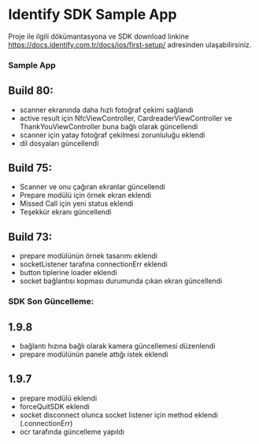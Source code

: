 # Identify SDK Sample App
Proje ile ilgili dökümantasyona ve SDK download linkine https://docs.identify.com.tr/docs/ios/first-setup/ adresinden ulaşabilirsiniz.

### Sample App 

## Build 80:
- scanner ekranında daha hızlı fotoğraf çekimi sağlandı 
- active result için NfcViewController, CardreaderViewController ve ThankYouViewController buna bağlı olarak güncellendi
- scanner için yatay fotoğraf çekilmesi zorunluluğu eklendi
- dil dosyaları güncellendi

## Build 75:
- Scanner ve onu çağıran ekranlar güncellendi
- Prepare modülü için örnek ekran eklendi
- Missed Call için yeni status eklendi
- Teşekkür ekranı güncellendi


## Build 73:
- prepare modülünün örnek tasarımı eklendi
- socketListener tarafına connectionErr eklendi
- button tiplerine loader eklendi
- socket bağlantısı kopması durumunda çıkan ekran güncellendi



### SDK Son Güncelleme:

## 1.9.8
- bağlantı hızına bağlı olarak kamera güncellemesi düzenlendi
- prepare modülünün panele attığı istek eklendi

## 1.9.7
- prepare modülü eklendi
- forceQuitSDK eklendi
- socket disconnect olunca socket listener için method eklendi (.connectionErr)
- ocr tarafında güncelleme yapıldı
